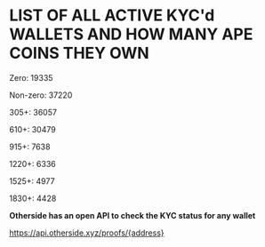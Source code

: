 # LIST OF ALL ACTIVE KYC'd WALLETS AND HOW MANY APE COINS THEY OWN

Zero: 19335

Non-zero: 37220

305+: 36057

610+: 30479

915+: 7638

1220+: 6336

1525+: 4977

1830+: 4428

**Otherside has an open API to check the KYC status for any wallet**

https://api.otherside.xyz/proofs/{address}
